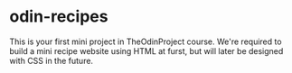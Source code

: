 # odin-recipes
This is your first mini project in TheOdinProject course. 
We're required to build a mini recipe website using HTML at furst, but will later be designed with CSS in the future.
